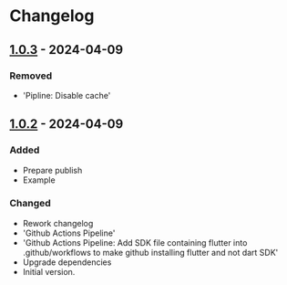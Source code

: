 # Changelog

## [1.0.3] - 2024-04-09

### Removed

- 'Pipline: Disable cache'

## [1.0.2] - 2024-04-09

### Added

- Prepare publish
- Example

### Changed

- Rework changelog
- 'Github Actions Pipeline'
- 'Github Actions Pipeline: Add SDK file containing flutter into .github/workflows to make github installing flutter and not dart SDK'
- Upgrade dependencies
- Initial version.

[1.0.3]: https://github.com/inlavigo/gg_cli_cc/compare/1.0.2...1.0.3
[1.0.2]: https://github.com/inlavigo/gg_cli_cc/tag/%tag

